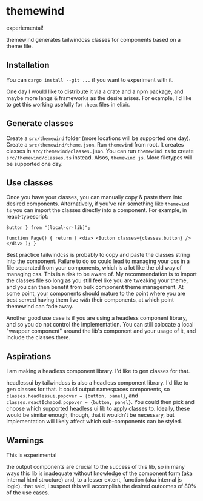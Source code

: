 # themewind

experiemental!

themewind generates tailwindcss classes for components based on a theme file.

## Installation

You can `cargo install --git ...` if you want to experiment with it.

One day I would like to distribute it via a crate and a npm package, and maybe
more langs & frameworks as the desire arises. For example, I'd like to get this
working usefully for `.heex` files in elixir.

## Generate classes

Create a `src/themewind` folder (more locations will be supported one day).
Create a `src/themewind/theme.json`.  Run `themewind` from root. It creates
classes in `src/themewind/classes.json`.  You can run `themewind ts` to create
`src/themewind/classes.ts` instead.  Alsos, `themewind js`. More filetypes will
be supported one day.

## Use classes

Once you have your classes, you can manually copy & paste them into desired
components.  Alternatively, if you've ran something like `themewind ts` you can
import the classes directly into a component. For example, in react-typescript:

```tsx import { classes } from "[path-to]/src/themewind/classes"; import {
Button } from "[local-or-lib]";

function Page() { return ( <div> <Button classes={classes.button} /> </div> ); }
```

Best practice tailwindcss is probably to copy and paste the classes string into
the component.  Failure to do so could lead to managing your css in a file
separated from your components, which is a lot like the old way of managing css.
This is a risk to be aware of. My recommendation is to import the classes file
so long as you still feel like you are tweaking your theme, and you can then
benefit from bulk component theme management. At some point, your components
should mature to the point where you are best served having them live _with_
their components, at which point themewind can fade away. 

Another good use case is if you are using a headless component library, and so
you do not control the implementation.  You can still colocate a local "wrapper
component" around the lib's component and your usage of it, and include the
classes there.

## Aspirations

I am making a headless component library. I'd like to gen classes for that.

headlessui by tailwindcss is also a headless component library. I'd like to
gen classes for that. It could output namespaces components, so
`classes.headlessui.popover = {button, panel}`, and
`classes.reactIchabod.popover = {button, panel}`. You could then pick and choose
which supported headless ui lib to apply classes to. Ideally, these would be similar
enough, though, that it wouldn't be necessary, but implementation will likely affect
which sub-components can be styled.

## Warnings 

This is experimental

the output components are crucial to the success of this lib, so in many ways
this lib is inadequate without knowledge of the component form (aka internal
html structure) and, to a lesser extent, function (aka internal js logic).  that
said, i suspect this will accomplish the desired outcomes of 80% of the use
cases.
